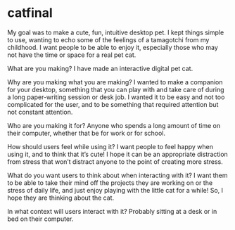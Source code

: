 # catfinal
My goal was to make a cute, fun, intuitive desktop pet. I kept things simple to use, wanting to echo some of the feelings of a tamagotchi from my childhood. I want people to be able to enjoy it, especially those who may not have the time or space for a real pet cat. 


What are you making?
I have made an interactive digital pet cat.

Why are you making what you are making?
I wanted to make a companion for your desktop, something that you can play with and take care of during a long paper-writing session or desk job. I wanted it to be easy and not too complicated for the user, and to be something that required attention but not constant attention. 

Who are you making it for?
Anyone who spends a long amount of time on their computer, whether that be for work or for school. 

How should users feel while using it?
I want people to feel happy when using it, and to think that it’s cute! I hope it can be an appropriate distraction from stress that won’t distract anyone to the point of creating more stress. 

What do you want users to think about when interacting with it?
I want them to be able to take their mind off the projects they are working on or the stress of daily life, and just enjoy playing with the little cat for a while! So, I hope they are thinking about the cat. 

In what context will users interact with it?
Probably sitting at a desk or in bed on their computer. 


